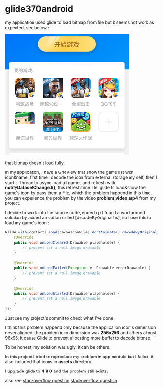 
glide370android
======================

my application used glide to load bitmap from file but it seems not work as expected. see below :

![Problem](problem_show.png)

that bitmap doesn't load fully.

in my application, I have a GridView that show the game list with icon&name, first time I decode the icon from external storage my self, then I start a Thread to async load all games and refresh with **notifyDatasetChanged()**, this refresh time I let glide to load&show the game's icon by pass them a File, which the problem happend in this time. you can experience the problem by the video **problem_video.mp4** from my project.

I decide to work into the source code, ended up I found a workaround solution by added an option called [decodeByOriginalIns], so I use this to load my game's icon :

```java
Glide.with(context).load(cacheIconFile).dontAnimate().decodeByOriginalIns().into(new GlideDrawableImageViewTarget(imageView) {
    @Override
    public void onLoadCleared(Drawable placeholder) {
        // prevent set a null image drawable
    }

    @Override
    public void onLoadFailed(Exception e, Drawable errorDrawable) {
        // prevent set a null image drawable
    }

    @Override
    public void onLoadStarted(Drawable placeholder) {
        // prevent set a null image drawable
    }
});
```

Just see my project's commit to check what I've done.

I think this problem happend only because the application icon's dimension never aligned, the problem icon dimension was **256x256** and others almost 96x96, it cause Glide to prevent allocating more buffer to decode bitmap.

To be honest, my solution was ugly, it can be others.

In this project I tried to reproduce my problem in app module but I failed, it also included that icons in **assets** directory.

I upgrade glide to **4.8.0** and the problem still exists.

also see [stackoverflow question](https://stackoverflow.com/questions/49009670) [stackoverflow question](https://stackoverflow.com/questions/39524604)

